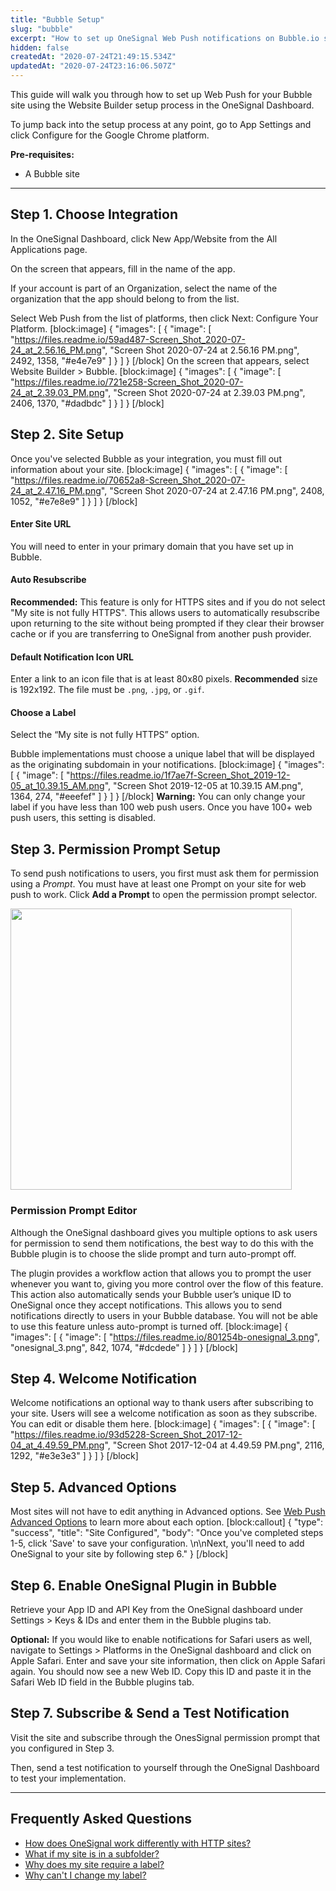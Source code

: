 ```yaml
---
title: "Bubble Setup"
slug: "bubble"
excerpt: "How to set up OneSignal Web Push notifications on Bubble.io sites"
hidden: false
createdAt: "2020-07-24T21:49:15.534Z"
updatedAt: "2020-07-24T23:16:06.507Z"
---
```

This guide will walk you through how to set up Web Push for your Bubble site using the Website Builder setup process in the OneSignal Dashboard.

To jump back into the setup process at any point, go to App Settings and click Configure for the Google Chrome platform.

**Pre-requisites:**

- A Bubble site

----

## Step 1. Choose Integration

In the OneSignal Dashboard, click New App/Website from the All Applications page. 

On the screen that appears, fill in the name of the app.

If your account is part of an Organization, select the name of the organization that the app should belong to from the list. 

Select Web Push from the list of platforms, then click Next: Configure Your Platform.
[block:image]
{
  "images": [
    {
      "image": [
        "https://files.readme.io/59ad487-Screen_Shot_2020-07-24_at_2.56.16_PM.png",
        "Screen Shot 2020-07-24 at 2.56.16 PM.png",
        2492,
        1358,
        "#e4e7e9"
      ]
    }
  ]
}
[/block]
On the screen that appears, select Website Builder > Bubble.
[block:image]
{
  "images": [
    {
      "image": [
        "https://files.readme.io/721e258-Screen_Shot_2020-07-24_at_2.39.03_PM.png",
        "Screen Shot 2020-07-24 at 2.39.03 PM.png",
        2406,
        1370,
        "#dadbdc"
      ]
    }
  ]
}
[/block]
## Step 2. Site Setup

Once you've selected Bubble as your integration, you must fill out information about your site.
[block:image]
{
  "images": [
    {
      "image": [
        "https://files.readme.io/70652a8-Screen_Shot_2020-07-24_at_2.47.16_PM.png",
        "Screen Shot 2020-07-24 at 2.47.16 PM.png",
        2408,
        1052,
        "#e7e8e9"
      ]
    }
  ]
}
[/block]
#### Enter Site URL

You will need to enter in your primary domain that you have set up in Bubble.

#### Auto Resubscribe

**Recommended:** This feature is only for HTTPS sites and if you do not select "My site is not fully HTTPS". This allows users to automatically resubscribe upon returning to the site without being prompted if they clear their browser cache or if you are transferring to OneSignal from another push provider.

#### Default Notification Icon URL

Enter a link to an icon file that is at least 80x80 pixels. **Recommended** size is 192x192. The file must be `.png`, `.jpg`, or `.gif`.

#### Choose a Label

Select the “My site is not fully HTTPS” option.

Bubble implementations must choose a unique label that will be displayed as the originating subdomain in your notifications.
[block:image]
{
  "images": [
    {
      "image": [
        "https://files.readme.io/1f7ae7f-Screen_Shot_2019-12-05_at_10.39.15_AM.png",
        "Screen Shot 2019-12-05 at 10.39.15 AM.png",
        1364,
        274,
        "#eeefef"
      ]
    }
  ]
}
[/block]
**Warning:** You can only change your label if you have less than 100 web push users. Once you have 100+ web push users, this setting is disabled.

## Step 3. Permission Prompt Setup

To send push notifications to users, you first must ask them for permission using a *Prompt*. You must have at least one Prompt on your site for web push to work. Click **Add a Prompt** to open the permission prompt selector.

<img src="https://files.readme.io/1395bd7-Screen_Shot_2017-12-01_at_9.12.55_PM.png" width="450"/>

### Permission Prompt Editor

Although the OneSignal dashboard gives you multiple options to ask users for permission to send them notifications, the best way to do this with the Bubble plugin is to choose the slide prompt and turn auto-prompt off. 

The plugin provides a workflow action that allows you to prompt the user whenever you want to, giving you more control over the flow of this feature. This action also automatically sends your Bubble user’s unique ID to OneSignal once they accept notifications. This allows you to send notifications directly to users in your Bubble database. You will not be able to use this feature unless auto-prompt is turned off.
[block:image]
{
  "images": [
    {
      "image": [
        "https://files.readme.io/801254b-onesignal_3.png",
        "onesignal_3.png",
        842,
        1074,
        "#dcdede"
      ]
    }
  ]
}
[/block]
## Step 4. Welcome Notification

Welcome notifications an optional way to thank users after subscribing to your site. Users will see a welcome notification as soon as they subscribe. You can edit or disable them here. 
[block:image]
{
  "images": [
    {
      "image": [
        "https://files.readme.io/93d5228-Screen_Shot_2017-12-04_at_4.49.59_PM.png",
        "Screen Shot 2017-12-04 at 4.49.59 PM.png",
        2116,
        1292,
        "#e3e3e3"
      ]
    }
  ]
}
[/block]
## Step 5. Advanced Options

Most sites will not have to edit anything in Advanced options. See [Web Push Advanced Options](doc:web-push-options) to learn more about each option.
[block:callout]
{
  "type": "success",
  "title": "Site Configured",
  "body": "Once you've completed steps 1-5, click 'Save' to save your configuration. \n\nNext, you'll need to add OneSignal to your site by following step 6."
}
[/block]
## Step 6. Enable OneSignal Plugin in Bubble

Retrieve your App ID and API Key from the OneSignal dashboard under Settings > Keys & IDs and enter them in the Bubble plugins tab.

**Optional:** If you would like to enable notifications for Safari users as well, navigate to Settings > Platforms in the OneSignal dashboard and click on Apple Safari. Enter and save your site information, then click on Apple Safari again. You should now see a new Web ID. Copy this ID and paste it in the Safari Web ID field in the Bubble plugins tab.

## Step 7. Subscribe & Send a Test Notification

Visit the site and subscribe through the OnesSignal permission prompt that you configured in Step 3.

Then, send a test notification to yourself through the OneSignal Dashboard to test your implementation.

---

## Frequently Asked Questions 

- [How does OneSignal work differently with HTTP sites?](doc:web-push-http-vs-https)
- [What if my site is in a subfolder?](doc:web-push-setup-faq#section-what-if-my-site-is-in-a-subfolder-)
- [Why does my site require a label?](doc:web-push-setup-faq#section-why-does-my-site-require-a-label-)
- [Why can't I change my label?](doc:web-push-setup-faq#section-why-can-t-i-change-my-label-)